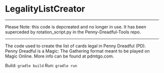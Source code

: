 # LegalityListCreator

************************************************************************
Please Note: this code is depcreated and no longer in use. It has been
superceded by rotation_script.py in the Penny-Dreadful-Tools repo.
************************************************************************

The code used to create the list of cards legal in Penny Dreadful (PD).
Penny Dreadful is a Magic: The Gathering format meant to be played on Magic Online. More info can be found at pdmtgo.com.

Build: `gradle build`
Run: `gradle run`

